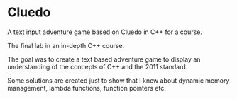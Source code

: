 # Cluedo
A text input adventure game based on Cluedo in C++ for a course.

The final lab in an in-depth C++ course. 

The goal was to create a text based adventure game to display an understanding of the concepts of C++ and the 2011 standard.

Some solutions are created just to show that I knew about dynamic memory management, lambda functions, function pointers etc.
